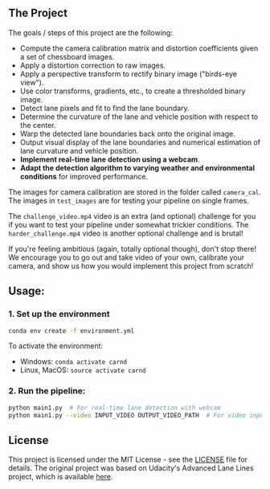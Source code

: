 The Project
---

The goals / steps of this project are the following:

* Compute the camera calibration matrix and distortion coefficients given a set of chessboard images.
* Apply a distortion correction to raw images.
* Apply a perspective transform to rectify binary image ("birds-eye view").
* Use color transforms, gradients, etc., to create a thresholded binary image.
* Detect lane pixels and fit to find the lane boundary.
* Determine the curvature of the lane and vehicle position with respect to the center.
* Warp the detected lane boundaries back onto the original image.
* Output visual display of the lane boundaries and numerical estimation of lane curvature and vehicle position.
* **Implement real-time lane detection using a webcam**.
* **Adapt the detection algorithm to varying weather and environmental conditions** for improved performance.

The images for camera calibration are stored in the folder called `camera_cal`. The images in `test_images` are for testing your pipeline on single frames.

The `challenge_video.mp4` video is an extra (and optional) challenge for you if you want to test your pipeline under somewhat trickier conditions. The `harder_challenge.mp4` video is another optional challenge and is brutal!

If you're feeling ambitious (again, totally optional though), don't stop there! We encourage you to go out and take video of your own, calibrate your camera, and show us how you would implement this project from scratch!

## Usage:

### 1. Set up the environment 
```bash
conda env create -f environment.yml
```

To activate the environment:

- Windows: `conda activate carnd`
- Linux, MacOS: `source activate carnd`

### 2. Run the pipeline:
```bash
python main1.py  # For real-time lane detection with webcam
python main1.py --video INPUT_VIDEO OUTPUT_VIDEO_PATH  # For video input
```

## License
This project is licensed under the MIT License - see the [LICENSE](LICENSE) file for details. The original project was based on Udacity's Advanced Lane Lines project, which is available [here](https://github.com/udacity/CarND-Advanced-Lane-Lines).
```
